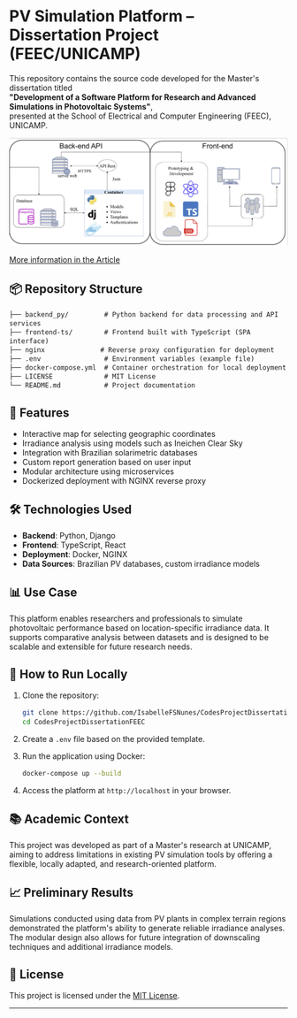 # PV Simulation Platform – Dissertation Project (FEEC/UNICAMP)

This repository contains the source code developed for the Master's dissertation titled  
**"Development of a Software Platform for Research and Advanced Simulations in Photovoltaic Systems"**,  
presented at the School of Electrical and Computer Engineering (FEEC), UNICAMP.

![Imagem](image.png)

[More information in the Article](https://doi.org/10.5753/erigo.2024.4791.)

## 📦 Repository Structure
```
├── backend_py/         # Python backend for data processing and API services
├── frontend-ts/        # Frontend built with TypeScript (SPA interface)
├── nginx              # Reverse proxy configuration for deployment
├── .env                # Environment variables (example file)
├── docker-compose.yml  # Container orchestration for local deployment
├── LICENSE             # MIT License
└── README.md           # Project documentation
```

## 🚀 Features

- Interactive map for selecting geographic coordinates
- Irradiance analysis using models such as Ineichen Clear Sky
- Integration with Brazilian solarimetric databases
- Custom report generation based on user input
- Modular architecture using microservices
- Dockerized deployment with NGINX reverse proxy

## 🛠️ Technologies Used

- **Backend**: Python, Django
- **Frontend**: TypeScript, React
- **Deployment**: Docker, NGINX
- **Data Sources**: Brazilian PV databases, custom irradiance models

## 📊 Use Case

This platform enables researchers and professionals to simulate photovoltaic performance based on location-specific irradiance data. It supports comparative analysis between datasets and is designed to be scalable and extensible for future research needs.

## 🧪 How to Run Locally

1. Clone the repository:
   ```bash
   git clone https://github.com/IsabelleFSNunes/CodesProjectDissertationFEEC.git
   cd CodesProjectDissertationFEEC
   ```

2. Create a `.env` file based on the provided template.

3. Run the application using Docker:
   ```bash
   docker-compose up --build
   ```

4. Access the platform at `http://localhost` in your browser.

## 📚 Academic Context

This project was developed as part of a Master's research at UNICAMP, aiming to address limitations in existing PV simulation tools by offering a flexible, locally adapted, and research-oriented platform.

## 📈 Preliminary Results

Simulations conducted using data from PV plants in complex terrain regions demonstrated the platform's ability to generate reliable irradiance analyses. The modular design also allows for future integration of downscaling techniques and additional irradiance models.

## 📄 License

This project is licensed under the [MIT License](LICENSE).

---